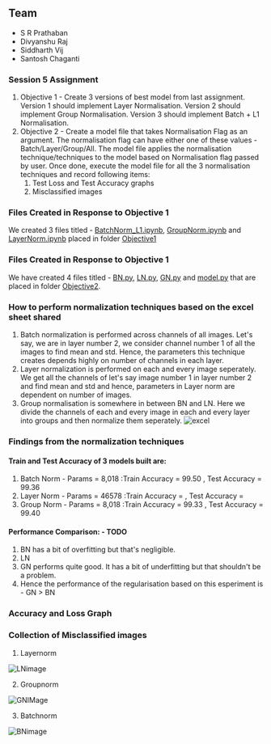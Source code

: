 ## Team ##

* S R Prathaban
* Divyanshu Raj
* Siddharth Vij
* Santosh Chaganti

### Session 5 Assignment ###
1. Objective 1 - Create 3 versions of best model from last assignment. Version 1 should implement Layer Normalisation. Version 2 should implement Group Normalisation. Version 3 should implement Batch + L1 Normalisation.
2. Objective 2 - Create a model file that takes Normalisation Flag as an argument. The normalisation flag can have either one of these values - Batch/Layer/Group/All. The model file 
applies the normalisation technique/techniques to the model based on Normalisation flag passed by user. Once done, execute the model file for all the 3 normalisation techniques 
and record following items:
    1. Test Loss and Test Accuracy graphs
    2. Misclassified images

### Files Created in Response to Objective 1
We created 3 files titled - [BatchNorm_L1.ipynb](https://github.com/siddharthvij10/EVA6/blob/dev_unpublished/Session6/Objective1/BatchNorm_L1.ipynb), [GroupNorm.ipynb](https://github.com/siddharthvij10/EVA6/blob/dev_unpublished/Session6/Objective1/GroupNorm.ipynb) and [LayerNorm.ipynb](https://github.com/siddharthvij10/EVA6/blob/dev_unpublished/Session6/Objective1/LayerNorm.ipynb) placed in folder [Objective1](https://github.com/siddharthvij10/EVA6/tree/dev_unpublished/Session6/Objective1)

### Files Created in Response to Objective 1
We have created 4 files titled - [BN.py](https://github.com/siddharthvij10/EVA6/blob/dev_unpublished/Session6/Objective2/BN.py), [LN.py](https://github.com/siddharthvij10/EVA6/blob/dev_unpublished/Session6/Objective2/LN.py), [GN.py](https://github.com/siddharthvij10/EVA6/blob/dev_unpublished/Session6/Objective2/GN.py) and [model.py](https://github.com/siddharthvij10/EVA6/blob/dev_unpublished/Session6/Objective2/Model.ipynb) that are placed in folder [Objective2](https://github.com/siddharthvij10/EVA6/tree/dev_unpublished/Session6/Objective2).

### How to perform normalization techniques based on the excel sheet shared 
1. Batch normalization is performed across channels of all images. Let's say, we are in layer number 2, we consider channel number 1 of all the images to find mean and std. Hence, the parameters this technique creates depends highly on number of channels in each layer.
2. Layer normalization is performed on each and every image seperately. We get all the channels of let's say image number 1 in layer number 2  and find mean and std and hence, parameters in Layer norm are dependent on number of images.
3. Group normalisation is somewhere in between BN and LN. Here we divide the channels of each and every image in each and every layer into groups and then normalize them seperately. 
![excel](https://user-images.githubusercontent.com/17743850/121758821-b0d49780-cb40-11eb-8299-e2115195a5c0.PNG)


### Findings from the normalization techniques

#### Train and Test Accuracy of 3 models built are:
1. Batch Norm - Params = 8,018 :Train Accuracy = 99.50 , Test Accuracy = 99.36
2. Layer Norm - Params = 46578 :Train Accuracy = , Test Accuracy = 
3. Group Norm - Params = 8,018 :Train Accuracy = 99.33 , Test Accuracy = 99.40

#### Performance Comparison: - TODO
1. BN has a bit of overfitting but that's negligible.
2. LN
3. GN performs quite good. It has a bit of underfitting but that shouldn't be a problem.
4. Hence the performance of the regularisation based on this esperiment is - GN > BN

### Accuracy and Loss Graph

### Collection of Misclassified images
1. Layernorm

![LNimage](https://user-images.githubusercontent.com/17743850/121756775-e7a6af80-cb38-11eb-9a84-fa6fb01db8c0.PNG)

2. Groupnorm

![GNIMage](https://user-images.githubusercontent.com/17743850/121756803-fee59d00-cb38-11eb-9f28-ef448008cb72.PNG)

3. Batchnorm

![BNimage](https://user-images.githubusercontent.com/17743850/121756815-09a03200-cb39-11eb-8974-e4e0dbd88fb3.PNG)





